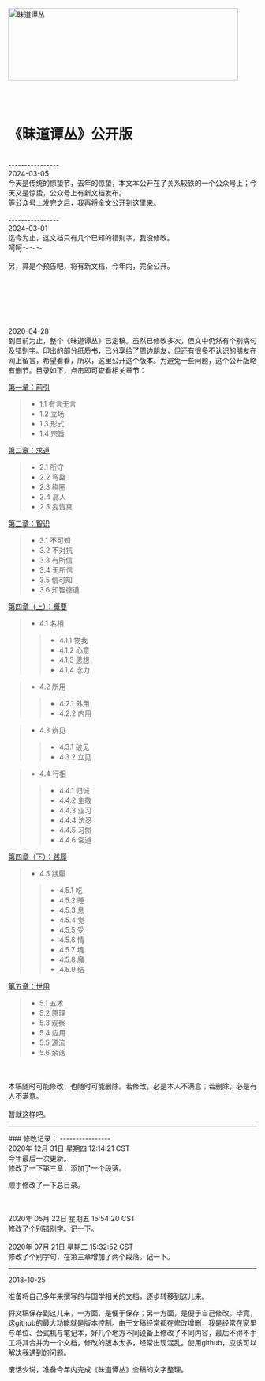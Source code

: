 <img src="./images/w.png" alt="昧道谭丛" title="昧道谭丛标题" height="146" width="466" />
<br>

<br><br>
# 《昧道谭丛》公开版
<br>
----------------
<br>
2024-03-05
<br>
今天是传统的惊蛰节，去年的惊蛰，本文本公开在了关系较铁的一个公众号上；今天又是惊蛰，公众号上有新文档发布。<br>
等公众号上发完之后，我再将全文公开到这里来。<br><br>
----------------
<br>
2024-03-01
<br>
迄今为止，这文档只有几个已知的错别字，我没修改。
<br />
呵呵～～～<br /><br />
另，算是个预告吧，将有新文档，今年内，完全公开。

<br /><br />
----------------
<br>
2020-04-28
<br>
到目前为止，整个《昧道谭丛》已定稿。虽然已修改多次，但文中仍然有个别病句及错别字。印出的部分纸质书，已分享给了周边朋友，但还有很多不认识的朋友在网上留言，希望看看，所以，这里公开这个版本。为避免一些问题，这个公开版略有删节。目录如下，点击即可查看相关章节：

<a href='https://github.com/qyyzm/wdtc/blob/master/a1.md'>第一章：前引 </a><br>
> *  1.1  有言无言
> *  1.2  立场
> *  1.3  形式
> *  1.4  宗旨

<a href='https://github.com/qyyzm/wdtc/blob/master/a2.md'>第二章：求道 </a><br>

> * 2.1  所守
> *  2.2  弯路
> *  2.3  绕圈
> *  2.4  高人
> *  2.5  妄皆真

<a href='https://github.com/qyyzm/wdtc/blob/master/a3.md'>第三章：智识 </a><br>
> *  3.1  不可知
> *  3.2  不对抗
> *  3.3  有所信
> *  3.4  无所信
> *  3.5  信可知
> *  3.6  知智德道

<a href='https://github.com/qyyzm/wdtc/blob/master/a4_a.md'>第四章（上）：概要 </a><br>
> *  4.1  名相
>> *  4.1.1  物我
>> *  4.1.2  心意
>> *  4.1.3  思想
>> *  4.1.4  念力

> *   4.2  所用
>> *  4.2.1  外用
>> *  4.2.2  内用

> *  4.3  辨见
>> *  4.3.1  破见
>> *  4.3.2  立见

> *  4.4  行相
>> *  4.4.1  归诚
>> *  4.4.2  主敬
>> *  4.4.3  业习
>> *  4.4.4  法忍
>> *  4.4.5  习惯
>> *  4.4.6  常道

<a href='https://github.com/qyyzm/wdtc/blob/master/a4_b.md'>第四章（下）：践履 </a><br>
> *  4.5  践履
>> *  4.5.1  吃
>> *  4.5.2  睡
>> *  4.5.3  息
>> *  4.5.4  觉
>> *  4.5.5  受
>> *  4.5.6  情
>> *   4.5.7  境
>> *  4.5.8  魔
>> *  4.5.9  结



<a href='https://github.com/qyyzm/wdtc/blob/master/a5.md'>第五章：世用 </a><br>

> * 5.1 五术
> *  5.2 原理
> *  5.3 观察
> *  5.4 应用
> *  5.5 源流
> *  5.6 余话

<br>
<br>本稿随时可能修改，也随时可能删除。若修改，必是本人不满意；若删除，必是有人不满意。<br>
<br>暂就这样吧。

<hr>
### 修改记录：
----------------
<br>
2020年 12月 31日 星期四 12:14:21 CST
<br>今年最后一次更新。<br>
修改了一下第三章，添加了一个段落。<br>

顺手修改了一下总目录。

<br>
<br>
2020年 05月 22日 星期五 15:54:20 CST
<br>
修改了个别错别字。记一下。
<br><br>
2020年 07月 21日 星期二 15:32:52 CST
<br>
修改了个别字句，在第三章增加了两个段落。记一下。
<br>

<hr>
2018-10-25


准备将自己多年来撰写的与国学相关的文档，逐步转移到这儿来。

将文稿保存到这儿来，一方面，是便于保存；另一方面，是便于自己修改。毕竟，这github的最大功能就是版本控制。由于文稿经常都在修改增删，我是经常在家里与单位、台式机与笔记本，好几个地方不同设备上修改了不同内容，最后不得不手工将其合并为一个文档，修改的版本太多，经常出现混乱。使用github，应该可以解决我遇到的问题。

废话少说，准备今年内完成《昧道谭丛》全稿的文字整理。



